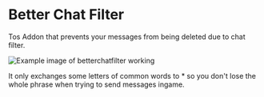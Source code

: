 # Better Chat Filter
Tos Addon that prevents your messages from being deleted due to chat filter.

![Example image of betterchatfilter working](http://i.imgur.com/whXZrGK.png)

It only exchanges some letters of common words to * so you don't lose the whole phrase when trying to send messages ingame.
